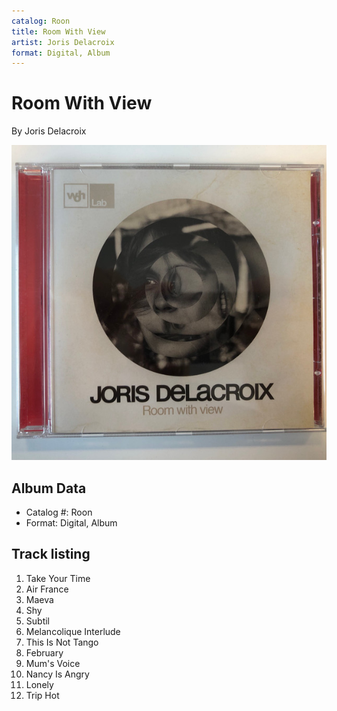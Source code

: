 ```yaml
---
catalog: Roon
title: Room With View
artist: Joris Delacroix
format: Digital, Album
---
```


# Room With View

By Joris Delacroix

![](../../assets/albumcovers/Joris_Delacroix-Room_With_View.png)

## Album Data

- Catalog #: Roon
- Format: Digital, Album


## Track listing


1. Take Your Time
2. Air France
3. Maeva
4. Shy
5. Subtil
6. Melancolique Interlude
7. This Is Not Tango
8. February
9. Mum's Voice
10. Nancy Is Angry
11. Lonely
12. Trip Hot

